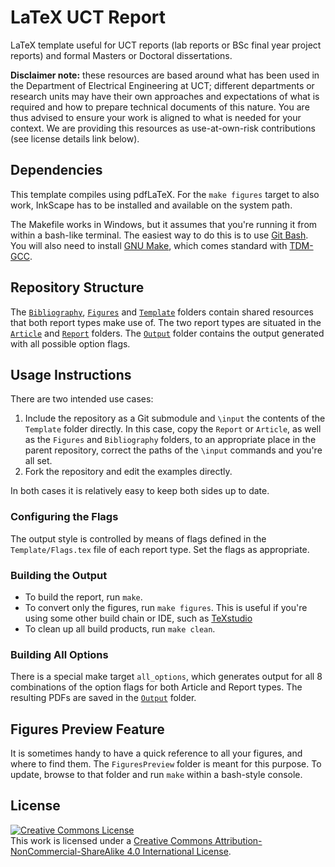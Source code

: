 # LaTeX UCT Report

LaTeX template useful for UCT reports (lab reports or BSc final year project
reports) and formal Masters or Doctoral dissertations.

**Disclaimer note:** these resources are based around what has been used in
the Department of Electrical Engineering at UCT; different departments or
research units may have their own approaches and expectations of what is
required and how to prepare technical documents of this nature.  You are thus
advised to ensure your work is aligned to what is needed for your context.
We are providing this resources as use-at-own-risk contributions (see license
details link below).

## Dependencies

This template compiles using pdfLaTeX.  For the `make figures` target to also
work, InkScape has to be installed and available on the system path.

The Makefile works in Windows, but it assumes that you're running it from
within a bash-like terminal.  The easiest way to do this is to use
[Git Bash](https://git-scm.com).  You will also need to install
[GNU Make](https://www.gnu.org/software/make/), which comes standard with
[TDM-GCC](https://jmeubank.github.io/tdm-gcc/).

## Repository Structure

The [`Bibliography`](Bibliography), [`Figures`](Figures) and
[`Template`](Template) folders contain shared resources that both report types
make use of.  The two report types are situated in the [`Article`](Article)
and [`Report`](Report) folders.  The [`Output`](Output) folder contains the
output generated with all possible option flags.

## Usage Instructions

There are two intended use cases:

1. Include the repository as a Git submodule and `\input` the contents of the
   `Template` folder directly.  In this case, copy the `Report` or `Article`,
   as well as the `Figures` and `Bibliography` folders, to an appropriate
   place in the parent repository, correct the paths of the `\input` commands
   and you're all set.
1. Fork the repository and edit the examples directly.

In both cases it is relatively easy to keep both sides up to date.

### Configuring the Flags

The output style is controlled by means of flags defined in the
`Template/Flags.tex` file of each report type.  Set the flags as appropriate.

### Building the Output

- To build the report, run `make`.
- To convert only the figures, run `make figures`.  This is useful if you're
  using some other build chain or IDE, such as [TeXstudio](https://www.texstudio.org/)
- To clean up all build products, run `make clean`.

### Building All Options

There is a special make target `all_options`, which generates output for all 8
combinations of the option flags for both Article and Report types.  The
resulting PDFs are saved in the [`Output`](Output) folder.

## Figures Preview Feature

It is sometimes handy to have a quick reference to all your figures, and where
to find them.  The `FiguresPreview` folder is meant for this purpose.  To
update, browse to that folder and run `make` within a bash-style console.

## License

<a rel="license" href="http://creativecommons.org/licenses/by-nc-sa/4.0/"><img alt="Creative Commons License" style="border-width:0" src="https://i.creativecommons.org/l/by-nc-sa/4.0/88x31.png" /></a><br />This work is licensed under a <a rel="license" href="http://creativecommons.org/licenses/by-nc-sa/4.0/">Creative Commons Attribution-NonCommercial-ShareAlike 4.0 International License</a>.

